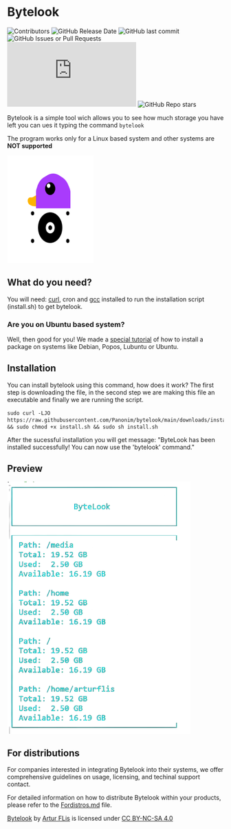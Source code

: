 
# Bytelook
![Contributors](https://img.shields.io/badge/Contributors-1-blue?style=flat) ![GitHub Release Date](https://img.shields.io/github/release-date/panonim/bytelook) ![GitHub last commit](https://img.shields.io/github/last-commit/panonim/bytelook)
 ![GitHub Issues or Pull Requests](https://img.shields.io/github/issues/panonim/bytelook?style=flat&color=red) ![GitHub file size in bytes](https://img.shields.io/github/size/panonim/bytelook/bytelook.c) ![GitHub Repo stars](https://img.shields.io/github/stars/panonim/bytelook?style=flat&color=yellow)




Bytelook is a simple tool wich allows you to see how much storage you have left you can ues it typing the command `bytelook`

The program works only for a Linux based system and other systems are **NOT supported**

<img src="https://raw.githubusercontent.com/Panonim/bytelook/main/ByteLook.svg" alt="logo" width="200px" height="250px">

## What do you need?

You will need: [curl](https://curl.se/download.html), cron and [gcc](https://gcc.gnu.org/install/) installed to run the installation script (install.sh) to get bytelook.
### Are you on Ubuntu based system?
Well, then good for you! We made a [special tutorial](https://github.com/Panonim/bytelook/blob/main/downloads/howto.md) of how to install a package on systems like Debian, Popos, Lubuntu or Ubuntu.
## Installation

You can install bytelook using this command, how does it work? The first step is downloading the file, in the second step we are making this file an executable and finally we are running the script.

```
sudo curl -LJO https://raw.githubusercontent.com/Panonim/bytelook/main/downloads/install.sh && sudo chmod +x install.sh && sudo sh install.sh
```
After the sucessful installation you will get message: "ByteLook has been installed successfully! You can now use the 'bytelook' command."

## Preview

![Demo image](https://github.com/Panonim/bytelook/blob/main/byte.png)

## For distributions 
For companies interested in integrating Bytelook into their systems, we offer comprehensive guidelines on usage, licensing, and techinal support contact.

For detailed information on how to distribute Bytelook within your products, please refer to the [Fordistros.md](https://github.com/Panonim/bytelook/blob/main/fordistros.md) file.

 <p xmlns:cc="http://creativecommons.org/ns#" xmlns:dct="http://purl.org/dc/terms/"><a property="dct:title" rel="cc:attributionURL" href="https://github.com/Panonim/bytelook">Bytelook</a> by <a rel="cc:attributionURL dct:creator" property="cc:attributionName" href="https://github.com/Panonim/">Artur FLis</a> is licensed under <a href="https://creativecommons.org/licenses/by-nc-sa/4.0/?ref=chooser-v1" target="_blank" rel="license noopener noreferrer" style="display:inline-block;">CC BY-NC-SA 4.0<img style="height:22px!important;margin-left:3px;vertical-align:text-bottom;" src="https://mirrors.creativecommons.org/presskit/icons/cc.svg?ref=chooser-v1" alt=""><img style="height:22px!important;margin-left:3px;vertical-align:text-bottom;" src="https://mirrors.creativecommons.org/presskit/icons/by.svg?ref=chooser-v1" alt=""><img style="height:22px!important;margin-left:3px;vertical-align:text-bottom;" src="https://mirrors.creativecommons.org/presskit/icons/nc.svg?ref=chooser-v1" alt=""><img style="height:22px!important;margin-left:3px;vertical-align:text-bottom;" src="https://mirrors.creativecommons.org/presskit/icons/sa.svg?ref=chooser-v1" alt=""></a></p> 
